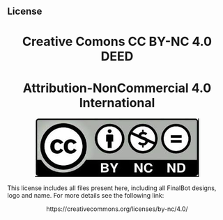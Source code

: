 ## License

<h1 align="center">Creative Comons CC BY-NC 4.0 DEED</h1>
<h1 align="center">Attribution-NonCommercial 4.0 International</h1> 

<p align="center">
  <img src="/Img/CC_BY_NC_4_0_0.jpeg" />

This license includes all files present here, including all FinalBot designs, logo and name.
For more details see the following link:
<p align="center">https://creativecommons.org/licenses/by-nc/4.0/</p> 
